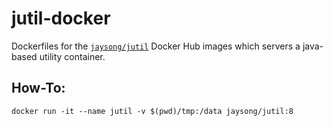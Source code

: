 # jutil-docker

Dockerfiles for the [`jaysong/jutil`](https://hub.docker.com/r/jaysong/jutil/) Docker
Hub images which servers a java-based utility container.

## How-To:
```
docker run -it --name jutil -v $(pwd)/tmp:/data jaysong/jutil:8
```

